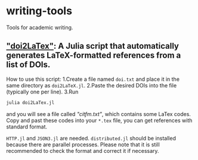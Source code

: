 # writing-tools
Tools for academic writing.

## ["doi2LaTex"](https://github.com/collectorhamster/writing-tools/blob/main/doi2LaTex.jl): A Julia script that automatically generates LaTeX-formatted references from a list of DOIs.
How to use this script: 
1.Create a file named `doi.txt` and place it in the same directory as `doi2LaTeX.jl`.
2.Paste the desired DOIs into the file (typically one per line).
3.Run 
```bash
julia doi2LaTex.jl
```
and you will see a file called *"citfm.txt"*, which contains some LaTex codes. Copy and past these codes into your `*.tex` file, you can get references with standard format.

`HTTP.jl` and `JSON3.jl` are needed. `distributed.jl` should be installed because there are parallel processes. Please note that it is still recommended to check the format and correct it if necessary.
